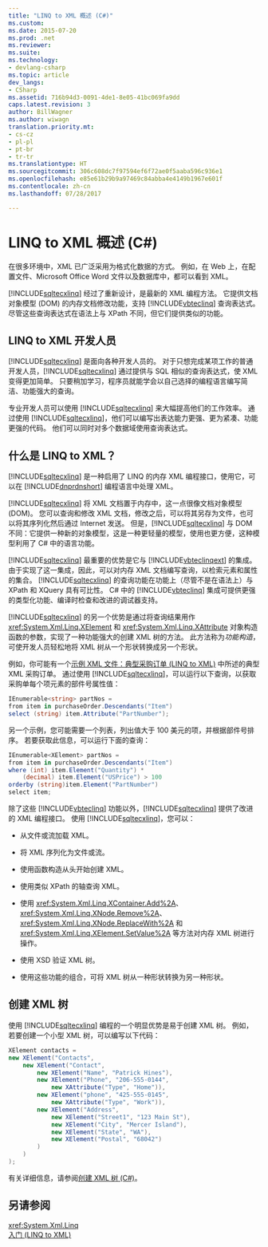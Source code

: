 ```yaml
---
title: "LINQ to XML 概述 (C#)"
ms.custom: 
ms.date: 2015-07-20
ms.prod: .net
ms.reviewer: 
ms.suite: 
ms.technology:
- devlang-csharp
ms.topic: article
dev_langs:
- CSharp
ms.assetid: 716b94d3-0091-4de1-8e05-41bc069fa9dd
caps.latest.revision: 3
author: BillWagner
ms.author: wiwagn
translation.priority.mt:
- cs-cz
- pl-pl
- pt-br
- tr-tr
ms.translationtype: HT
ms.sourcegitcommit: 306c608dc7f97594ef6f72ae0f5aaba596c936e1
ms.openlocfilehash: e85e61b29b9a97469c84abba4e4149b1967e601f
ms.contentlocale: zh-cn
ms.lasthandoff: 07/28/2017

---
```

# <a name="linq-to-xml-overview-c"></a>LINQ to XML 概述 (C#)
在很多环境中，XML 已广泛采用为格式化数据的方式。 例如，在 Web 上，在配置文件、Microsoft Office Word 文件以及数据库中，都可以看到 XML。  
  
 [!INCLUDE[sqltecxlinq](~/includes/sqltecxlinq-md.md)] 经过了重新设计，是最新的 XML 编程方法。 它提供文档对象模型 (DOM) 的内存文档修改功能，支持 [!INCLUDE[vbteclinq](~/includes/vbteclinq-md.md)] 查询表达式。 尽管这些查询表达式在语法上与 XPath 不同，但它们提供类似的功能。  
  
## <a name="linq-to-xml-developers"></a>LINQ to XML 开发人员  
 [!INCLUDE[sqltecxlinq](~/includes/sqltecxlinq-md.md)] 是面向各种开发人员的。 对于只想完成某项工作的普通开发人员，[!INCLUDE[sqltecxlinq](~/includes/sqltecxlinq-md.md)] 通过提供与 SQL 相似的查询表达式，使 XML 变得更加简单。 只要稍加学习，程序员就能学会以自己选择的编程语言编写简洁、功能强大的查询。  
  
 专业开发人员可以使用 [!INCLUDE[sqltecxlinq](~/includes/sqltecxlinq-md.md)] 来大幅提高他们的工作效率。 通过使用 [!INCLUDE[sqltecxlinq](~/includes/sqltecxlinq-md.md)]，他们可以编写出表达能力更强、更为紧凑、功能更强的代码。 他们可以同时对多个数据域使用查询表达式。  
  
## <a name="what-is-linq-to-xml"></a>什么是 LINQ to XML？  
 [!INCLUDE[sqltecxlinq](~/includes/sqltecxlinq-md.md)] 是一种启用了 LINQ 的内存 XML 编程接口，使用它，可以在 [!INCLUDE[dnprdnshort](~/includes/dnprdnshort-md.md)] 编程语言中处理 XML。  
  
 [!INCLUDE[sqltecxlinq](~/includes/sqltecxlinq-md.md)] 将 XML 文档置于内存中，这一点很像文档对象模型 (DOM)。 您可以查询和修改 XML 文档，修改之后，可以将其另存为文件，也可以将其序列化然后通过 Internet 发送。 但是，[!INCLUDE[sqltecxlinq](~/includes/sqltecxlinq-md.md)] 与 DOM 不同：它提供一种新的对象模型，这是一种更轻量的模型，使用也更方便，这种模型利用了 C# 中的语言功能。  
  
 [!INCLUDE[sqltecxlinq](~/includes/sqltecxlinq-md.md)] 最重要的优势是它与 [!INCLUDE[vbteclinqext](~/includes/vbteclinqext-md.md)] 的集成。 由于实现了这一集成，因此，可以对内存 XML 文档编写查询，以检索元素和属性的集合。 [!INCLUDE[sqltecxlinq](~/includes/sqltecxlinq-md.md)] 的查询功能在功能上（尽管不是在语法上）与 XPath 和 XQuery 具有可比性。 C# 中的 [!INCLUDE[vbteclinq](~/includes/vbteclinq-md.md)] 集成可提供更强的类型化功能、编译时检查和改进的调试器支持。  
  
 [!INCLUDE[sqltecxlinq](~/includes/sqltecxlinq-md.md)] 的另一个优势是通过将查询结果用作 <xref:System.Xml.Linq.XElement> 和 <xref:System.Xml.Linq.XAttribute> 对象构造函数的参数，实现了一种功能强大的创建 XML 树的方法。 此方法称为*功能构造*，可使开发人员轻松地将 XML 树从一个形状转换成另一个形状。  
  
 例如，你可能有一个[示例 XML 文件：典型采购订单 (LINQ to XML)](http://msdn.microsoft.com/library/0606c09f-6e43-4f8d-95c8-e8e2e08d2348) 中所述的典型 XML 采购订单。 通过使用 [!INCLUDE[sqltecxlinq](~/includes/sqltecxlinq-md.md)]，可以运行以下查询，以获取采购单每个项元素的部件号属性值：  
  
```csharp  
IEnumerable<string> partNos =  
from item in purchaseOrder.Descendants("Item")  
select (string) item.Attribute("PartNumber");  
```  
  
 另一个示例，您可能需要一个列表，列出值大于 100 美元的项，并根据部件号排序。 若要获取此信息，可以运行下面的查询：  
  
```csharp  
IEnumerable<XElement> partNos =  
from item in purchaseOrder.Descendants("Item")  
where (int) item.Element("Quantity") *  
    (decimal) item.Element("USPrice") > 100  
orderby (string)item.Element("PartNumber")  
select item;  
```  
  
 除了这些 [!INCLUDE[vbteclinq](~/includes/vbteclinq-md.md)] 功能以外，[!INCLUDE[sqltecxlinq](~/includes/sqltecxlinq-md.md)] 提供了改进的 XML 编程接口。 使用 [!INCLUDE[sqltecxlinq](~/includes/sqltecxlinq-md.md)]，您可以：  
  
-   从文件或流加载 XML。  
  
-   将 XML 序列化为文件或流。  
  
-   使用函数构造从头开始创建 XML。  
  
-   使用类似 XPath 的轴查询 XML。  
  
-   使用 <xref:System.Xml.Linq.XContainer.Add%2A>、<xref:System.Xml.Linq.XNode.Remove%2A>、<xref:System.Xml.Linq.XNode.ReplaceWith%2A> 和 <xref:System.Xml.Linq.XElement.SetValue%2A> 等方法对内存 XML 树进行操作。  
  
-   使用 XSD 验证 XML 树。  
  
-   使用这些功能的组合，可将 XML 树从一种形状转换为另一种形状。  
  
## <a name="creating-xml-trees"></a>创建 XML 树  
 使用 [!INCLUDE[sqltecxlinq](~/includes/sqltecxlinq-md.md)] 编程的一个明显优势是易于创建 XML 树。 例如，若要创建一个小型 XML 树，可以编写以下代码：  
  
```csharp  
XElement contacts =  
new XElement("Contacts",  
    new XElement("Contact",  
        new XElement("Name", "Patrick Hines"),  
        new XElement("Phone", "206-555-0144",   
            new XAttribute("Type", "Home")),  
        new XElement("phone", "425-555-0145",  
            new XAttribute("Type", "Work")),  
        new XElement("Address",  
            new XElement("Street1", "123 Main St"),  
            new XElement("City", "Mercer Island"),  
            new XElement("State", "WA"),  
            new XElement("Postal", "68042")  
        )  
    )  
);  
```  
  
 有关详细信息，请参阅[创建 XML 树 (C#)](../../../../csharp/programming-guide/concepts/linq/creating-xml-trees.md)。  
  
## <a name="see-also"></a>另请参阅  
 <xref:System.Xml.Linq>   
 [入门 (LINQ to XML)](../../../../csharp/programming-guide/concepts/linq/getting-started-linq-to-xml.md)

